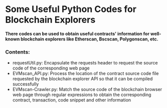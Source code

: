 # Some Useful Python Codes for Blockchain Explorers
**There codes can be used to obtain useful contracts' information for well-known blockchain explorers like Etherscan, Bscscan, Polygonscan, etc.**

### Contents:
- requestUtil.py: Encapsulate the requests header to request the source code of the corresponding web page
- EVMscan_API.py: Process the location of the contract source code file requested by the blockchain explorer API so that it can be compiled successfully
- EVMscan-Crawler.py: Match the source code of the blockchain browser web page through regular expressions to obtain the corresponding contract, transaction, code snippet and other information
